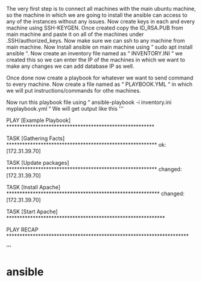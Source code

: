 The very first step is to connect all machines with the main ubuntu machine, so the machine in which we are going to install the ansible can access to any of the instances without any issues.
Now create keys in each and every machine using SSH-KEYGEN.
Once created copy the ID_RSA.PUB from main machine and paste it on all of the machines under .SSH/authorized_keys.
Now make sure we can ssh to any machine from main machine.
Now Install ansible on main machine using  “ sudo apt install ansible “.
Now create an inventory file named as “ INVENTORY.INI “ we created this so we can enter the IP of the machines in which we want to make any changes we can add database IP as well.

Once done now create a playbook for whatever we want to send command to every machine.
Now create a file named as “ PLAYBOOK.YML “ in which we will put instructions/commands for othe machines.

Now run this playbook file using “ ansible-playbook -i inventory.ini myplaybook.yml “
We will get output like this
'''


PLAY [Example Playbook] ********************************************************

TASK [Gathering Facts] *********************************************************
ok: [172.31.39.70]

TASK [Update packages] *********************************************************
changed: [172.31.39.70]

TASK [Install Apache] **********************************************************
changed: [172.31.39.70]

TASK [Start Apache] ************************************************************

PLAY RECAP *********************************************************************

'''
# ansible
